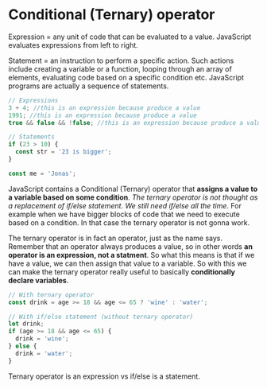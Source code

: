 # Conditional (Ternary) operator

Expression = any unit of code that can be evaluated to a value. JavaScript evaluates expressions from left to right.

Statement = an instruction to perform a specific action. Such actions include creating a variable or a function, looping through an array of elements, evaluating code based on a specific condition etc. JavaScript programs are actually a sequence of statements.

```js
// Expressions
3 + 4; //this is an expression because produce a value
1991; //this is an expression because produce a value
true && false && !false; //this is an expression because produce a value

// Statements
if (23 > 10) {
  const str = '23 is bigger';
}

const me = 'Jonas';
```

JavaScript contains a Conditional (Ternary) operator that **assigns a value to a variable based on some condition**. _The ternary operator is not thought as a replacement of if/else statement. We still need if/else all the time_. For example when we have bigger blocks of code that we need to execute based on a condition. In that case the ternary operator is not gonna work.

The ternary operator is in fact an operator, just as the name says. Remember that an operator always produces a value, so in other words **an operator is an expression, not a statment**. So what this means is that if we have a value, we can then assign that value to a variable. So with this we can make the ternary operator really useful to basically **conditionally declare variables**.

```js
// With ternary operator
const drink = age >= 18 && age <= 65 ? 'wine' : 'water';

// With if/else statement (without ternary operator)
let drink;
if (age >= 18 && age <= 65) {
  drink = 'wine';
} else {
  drink = 'water';
}
```

Ternary operator is an expression vs if/else is a statement.
